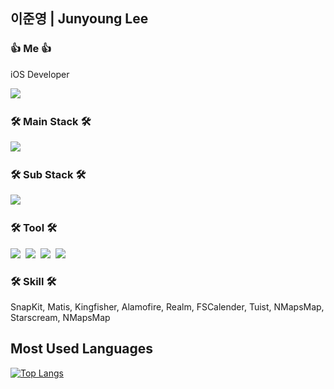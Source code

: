 ## 이준영 | Junyoung Lee

### 👍 Me 👍
iOS Developer

[<img src="https://img.shields.io/badge/Notion-000000?style=flat-square&logo=Notion&logoColor=white"></a>&nbsp;](https://admitted-rib-001.notion.site/JunYoung-iOS-Developer-c78ec2ffe0154d15a20b5b41d0cb5deb)

### 🛠 Main Stack 🛠
<img src="https://img.shields.io/badge/Swift-FA7343?style=flat-square&logo=Swift&logoColor=white"></a>&nbsp;

### 🛠 Sub Stack 🛠
<img src="https://img.shields.io/badge/ObjectiveC-A8B9CC?style=flat-square&logo=C&logoColor=white"></a>&nbsp;

### 🛠 Tool 🛠
<img src="https://img.shields.io/badge/GitHub-181717?style=flat-square&logo=GitHub&logoColor=white"></a>&nbsp;
<img src="https://img.shields.io/badge/GitLab-FC6D26?style=flat-square&logo=GitLab&logoColor=white"></a>&nbsp;
<img src="https://img.shields.io/badge/Zeplin-2560E0?style=flat-square&logo=Azure Pipelines&logoColor=white"></a>&nbsp;
<img src="https://img.shields.io/badge/Figma-F24E1E?style=flat-square&logo=Figma&logoColor=white"></a>&nbsp;


### 🛠 Skill 🛠
SnapKit, Matis, Kingfisher, Alamofire, Realm, FSCalender, Tuist, NMapsMap, Starscream, NMapsMap

## Most Used Languages
[![Top Langs](https://github-readme-stats.vercel.app/api/top-langs/?username=junlight94)](https://github.com/anuraghazra/github-readme-stats)
